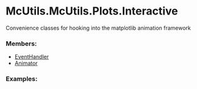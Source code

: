 # <a id="McUtils.McUtils.Plots.Interactive">McUtils.McUtils.Plots.Interactive</a>
    
Convenience classes for hooking into the matplotlib animation framework

### Members:

  - [EventHandler](Interactive/EventHandler.md)
  - [Animator](Interactive/Animator.md)

### Examples:

